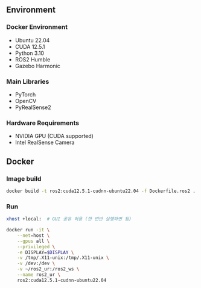 ## Environment

### Docker Environment
- Ubuntu 22.04
- CUDA 12.5.1
- Python 3.10
- ROS2 Humble
- Gazebo Harmonic

### Main Libraries
- PyTorch
- OpenCV
- PyRealSense2

### Hardware Requirements
- NVIDIA GPU (CUDA supported)
- Intel RealSense Camera


## Docker

### Image build
```bash
docker build -t ros2:cuda12.5.1-cudnn-ubuntu22.04 -f Dockerfile.ros2 .
```
### Run
```bash
xhost +local:  # GUI 공유 허용 (한 번만 실행하면 됨)

docker run -it \
    --net=host \
    --gpus all \
    --privileged \
    -e DISPLAY=$DISPLAY \
    -v /tmp/.X11-unix:/tmp/.X11-unix \
    -v /dev:/dev \
    -v ~/ros2_ur:/ros2_ws \
    --name ros2_ur \
    ros2:cuda12.5.1-cudnn-ubuntu22.04
```